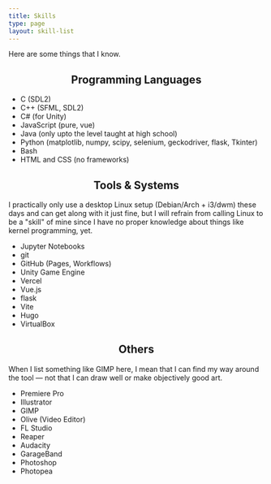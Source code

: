 ```yaml
---
title: Skills
type: page
layout: skill-list
---
```


Here are some things that I know.

<h2 style="text-align: center;">Programming Languages</h2>

- C (SDL2)
- C++ (SFML, SDL2)
- C# (for Unity)
- JavaScript (pure, vue)
- Java (only upto the level taught at high school)
- Python (matplotlib, numpy, scipy, selenium, geckodriver, flask, Tkinter)
- Bash
- HTML and CSS (no frameworks)

<h2 style="text-align: center;">Tools & Systems</h2>

I practically only use a desktop Linux setup (Debian/Arch + i3/dwm) these days and can get along with it just fine, but I will refrain from calling Linux to be a "skill" of mine since I have no proper knowledge about things like kernel programming, yet.

- Jupyter Notebooks
- git
- GitHub (Pages, Workflows)
- Unity Game Engine
- Vercel
- Vue.js
- flask
- Vite
- Hugo
- VirtualBox

<h2 style="text-align: center;">Others</h2>

When I list something like GIMP here, I mean that I can find my way around the tool — not that I can draw well or make objectively good art.

- Premiere Pro
- Illustrator
- GIMP
- Olive (Video Editor)
- FL Studio
- Reaper
- Audacity
- GarageBand
- Photoshop
- Photopea
